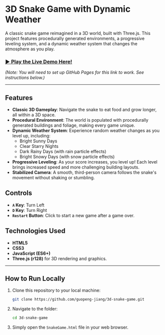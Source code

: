 # 3D Snake Game with Dynamic Weather

A classic snake game reimagined in a 3D world, built with Three.js. This project features procedurally generated environments, a progressive leveling system, and a dynamic weather system that changes the atmosphere as you play.

### [▶️ Play the Live Demo Here!](https://guopeng-jiang.github.io/3d-snake-game/)
*(Note: You will need to set up GitHub Pages for this link to work. See instructions below.)*

---

## Features

- **Classic 3D Gameplay**: Navigate the snake to eat food and grow longer, all within a 3D space.
- **Procedural Environment**: The world is populated with procedurally generated buildings and foliage, making every game unique.
- **Dynamic Weather System**: Experience random weather changes as you level up, including:
    - Bright Sunny Days
    - Clear Starry Nights
    - Dark Rainy Days (with rain particle effects)
    - Bright Snowy Days (with snow particle effects)
- **Progressive Leveling**: As your score increases, you level up! Each level brings increased speed and more challenging building layouts.
- **Stabilized Camera**: A smooth, third-person camera follows the snake's movement without shaking or stumbling.

## Controls

- **`A` Key**: Turn Left
- **`D` Key**: Turn Right
- **`Restart` Button**: Click to start a new game after a game over.

## Technologies Used

-   **HTML5**
-   **CSS3**
-   **JavaScript (ES6+)**
-   **Three.js (r128)** for 3D rendering and graphics.

---

## How to Run Locally

1.  Clone this repository to your local machine:
    ```bash
    git clone https://github.com/guopeng-jiang/3d-snake-game.git
    ```
2.  Navigate to the folder:
    ```bash
    cd 3d-snake-game
    ```
3.  Simply open the `SnakeGame.html` file in your web browser.